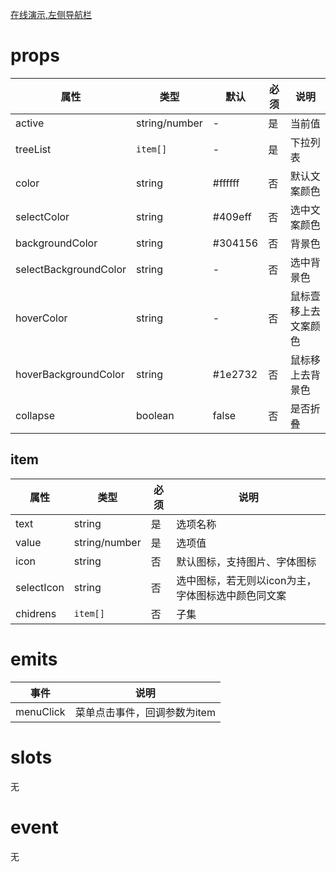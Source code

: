 [在线演示,左侧导航栏](https://static-mp-c3d2938e-a10f-4b38-b1d5-791a37326313.next.bspapp.com/webUI/#/)

# props

| 属性                    | 类型            | 默认      | 必须  | 说明         |
| --------------------- | ------------- | ------- | --- | ---------- |
| active                | string/number | -       | 是   | 当前值        |
| treeList              | `item[]`      | -       | 是   | 下拉列表       |
| color                 | string        | #ffffff | 否   | 默认文案颜色     |
| selectColor           | string        | #409eff | 否   | 选中文案颜色     |
| backgroundColor       | string        | #304156 | 否   | 背景色        |
| selectBackgroundColor | string        | -       | 否   | 选中背景色      |
| hoverColor            | string        | -       | 否   | 鼠标壹移上去文案颜色 |
| hoverBackgroundColor  | string        | #1e2732 | 否   | 鼠标移上去背景色   |
| collapse              | boolean       | false   | 否   | 是否折叠       |



## item

| 属性         | 类型            | 必须  | 说明                          |
| ---------- | ------------- | --- | --------------------------- |
| text       | string        | 是   | 选项名称                        |
| value      | string/number | 是   | 选项值                         |
| icon       | string        | 否   | 默认图标，支持图片、字体图标              |
| selectIcon | string        | 否   | 选中图标，若无则以icon为主，字体图标选中颜色同文案 |
| chidrens   | `item[]`      | 否   | 子集                          |

# emits

| 事件        | 说明               |
| --------- | ---------------- |
| menuClick | 菜单点击事件，回调参数为item |



# slots

无

# event

无
